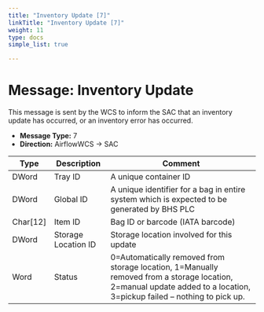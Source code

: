 ```yaml
---
title: "Inventory Update [7]"
linkTitle: "Inventory Update [7]"
weight: 11
type: docs
simple_list: true

---
```


# Message: Inventory Update

This message is sent by the WCS to inform the SAC that an inventory update has occurred, or an inventory error has occurred.

- **Message Type:** 7
- **Direction:** AirflowWCS → SAC

<!-- -->

|Type |Description |Comment|
|-----|------------|------------|
|DWord |Tray ID|A unique container ID|
|DWord |Global ID |A unique identifier for a bag in entire system which is expected to be generated by BHS PLC|
|Char[12]|Item ID | Bag ID or barcode (IATA barcode) |
|DWord |Storage Location ID |Storage location involved for this update|
|Word |Status |0=Automatically removed from storage location, 1=Manually removed from a storage location, 2=manual update added to a location, 3=pickup failed – nothing to pick up.|

